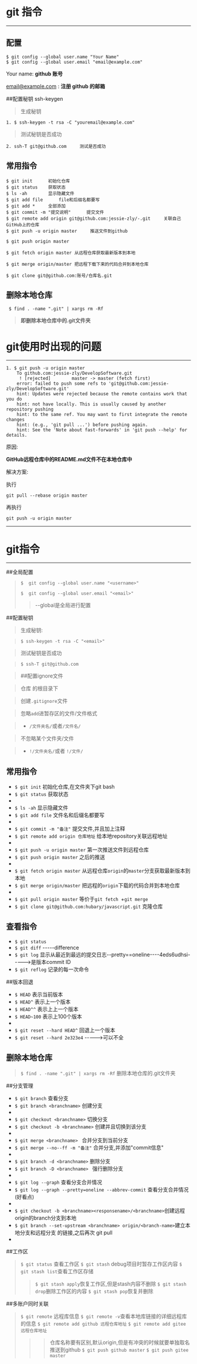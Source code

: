 # git 指令
-------------------------
## 配置
	$ git config --global user.name "Your Name"
	$ git config --global user.email "email@example.com"

Your name: **github 账号**

email@example.com : **注册 github 的邮箱**


##配置秘钥 ssh-keygen

> 生成秘钥

	1. $ ssh-keygen -t rsa -C "youremail@example.com"

> 测试秘钥是否成功

	2. ssh-T git@github.com		测试是否成功
	

## 常用指令

	$ git init		初始化仓库
	$ git status 	获取状态
	$ ls -ah		显示隐藏文件
	$ git add file		file和后缀名都要写
	$ git add *		全部添加
	$ git commit -m "提交说明"		提交文件
	$ git remote add origin git@github.com:jessie-zly/-.git		关联自己GitHub上的仓库
	$ git push -u origin master		推送文件到github
	
	$ git push origin master	

	$ git fetch origin master 从远程仓库获取最新版本到本地

	$ git merge origin/master 把远程下载下来的代码合并到本地仓库

	$ git clone git@github.com:账号/仓库名.git



## 删除本地仓库

	 $ find . -name ".git" | xargs rm -Rf

> **即删除本地仓库中的.git文件夹**
	
	


# git使用时出现的问题
------------

	1. $ git push -u origin master
		To github.com:jessie-zly/DevelopSoftware.git
		 ! [rejected]        master -> master (fetch first)
		error: failed to push some refs to 'git@github.com:jessie-zly/DevelopSoftware.git'
		hint: Updates were rejected because the remote contains work that you do
		hint: not have locally. This is usually caused by another repository pushing
		hint: to the same ref. You may want to first integrate the remote changes
		hint: (e.g., 'git pull ...') before pushing again.
		hint: See the 'Note about fast-forwards' in 'git push --help' for details.

原因:

**GitHub远程仓库中的README.md文件不在本地仓库中**

解决方案:

执行
	
	git pull --rebase origin master

再执行

	git push -u origin master


---------------------
# git指令
----------------
##全局配置
>`$  git config --global user.name "<username>"`
> 
>`$  git config --global user.email "<email>"`
>
> >--global是全局进行配置
 
##配置秘钥

> 生成秘钥:

> `$ ssh-keygen -t rsa -C "<email>"`

> 测试秘钥是否成功

> `$ ssh-T git@github.com`

> ##配置ignore文件

> 仓库 的根目录下

> 创建`.gitignore`文件

> 忽略`add`进暂存区的文件/文件格式

> * `/文件夹名/`或者`/文件名/`

> 不忽略某个文件夹/文件

> * `!/文件夹名/`或者  `!/文件/`

## 常用指令
>
* `$ git init`    初始化仓库,在文件夹下git bash
* `$ git status`  获取状态
* 
* `$ ls -ah`  显示隐藏文件
* `$ git add file`   文件名和后缀名都要写
* 
* `$ git commit -m "备注"`  提交文件,并且加上注释
* `$ git remote add origin 仓库地址` 给本地repository关联远程地址
* 
* `$ git push -u origin master`  第一次推送文件到远程仓库
* `$ git push origin master`  之后的推送
* 
* `$ git fetch origin master`  从远程仓库`origin`的`master`分支获取最新版本到本地
* `$ git merge origin/master` 把远程的`origin`下载的代码合并到本地仓库
* 
* `$ git pull origin master` 等价于`git fetch `+`git merge`
* `$ git clone git@github.com:hubary/javascript.git`  克隆仓库


## 查看指令
>
* `$ git status`
* `$ git diff`  -----difference
* `$ git log`  显示从最近到最远的提交日志--pretty==oneline----4eds6udhsi----->是版本commit ID
* `$ git reflog`  记录的每一次命令

##版本回退
> 
* `$ HEAD` 表示当前版本
* `$ HEAD^` 表示上一个版本
* `$ HEAD^^` 表示上上一个版本
* `$ HEAD~100` 表示上100个版本
* 
* `$ git reset --hard HEAD^`  回退上一个版本
* `$ git reset --hard 2e323e4`  ----->可以不全

## 删除本地仓库
> `$ find . -name ".git" | xargs rm -Rf`
> 删除本地仓库的.git文件夹

##分支管理
> 
* `$ git branch`  查看分支
* `$ git branch <branchname>`  创建分支
* 
* `$ git checkout <branchname>`  切换分支
* `$ git checkout -b <branchname>`   创建并且切换到该分支
* 
* `$ git merge <branchname> `  合并分支到当前分支
* `$ git merge --no--ff -m "备注"`  合并分支,并添加"commit信息"
* 
* `$ git branch -d <branchname>`  删除分支
* `$ git branch -D <branchname> ` 强行删除分支
* 
* `$ git log --graph`  查看分支合并情况
* `$ git log --graph --pretty=oneline --abbrev-commit`  查看分支合并情况(好看点)
* 
* `$ git checkout -b <branchname><responsename>/<branchname>`创建远程origin的branch分支到本地
* `$ git branch --set-upstream <branchname> origin/<branch-name>`建立本地分支和远程分支 的链接,之后再次 git pull
* 
##工作区
>
> `$ git status` 查看工作区
> `$ git stash` debug项目时暂存工作区内容
> `$ git stash list`查看工作区存储
> >`$ git stash apply`恢复工作区,但是stash内容不删除
> >`$ git stash drop`删除工作区的内容
> `$ git stash pop`恢复并删除

##多账户同时关联
> `$ git remote` 远程库信息
> `$ git remote -v`查看本地库链接的详细远程库的信息
> `$ git remote add github 远程仓库地址`
> `$ git remote add gitee 远程仓库地址`
>>> 仓库名称要有区别,默认origin,但是有冲突的时候就要单独取名
>>> 推送到github
>>> `$ git push github master`
>>> `$ git push gitee master`
    